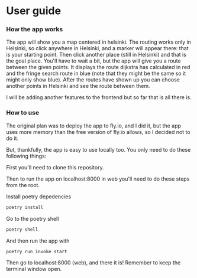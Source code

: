 # User guide


### How the app works

The app will show you a map centered in helsinki. The routing works only in Helsinki, so click anywhere in Helsinki, and a marker will appear there: that is your starting point. Then click another place (still in Helsinki) and that is the goal place.
You'll have to wait a bit, but the app will give you a route between the given points. It displays the route dijkstra has calculated in red and the fringe search route in blue (note that they might be the same so it might only show blue). 
After the routes have shown up you can choose another points in Helsinki and see the route between them.

I will be adding another features to the frontend but so far that is all there is.

### How to use

The original plan was to deploy the app to fly.io, and I did it, but the app uses more memory than the free version of fly.io allows, so I decided not to do it.

But, thankfully, the app is easy to use locally too. You only need to do these following things:

First you'll need to clone this repository.

Then to run the app on localhost:8000 in web you'll need to do these steps from the root.

Install poetry depedencies
```bash
poetry install
```
Go to the poetry shell
```bash
poetry shell
```
And then run the app with
```bash
poetry run invoke start
```
Then go to localhost:8000 (web), and there it is! Remember to keep the terminal window open.
